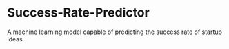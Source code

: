 # Success-Rate-Predictor
A machine learning model capable of predicting the success rate of startup ideas.
